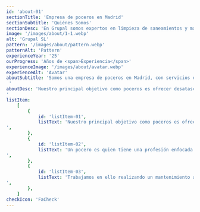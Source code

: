 ```yaml
---
id: 'about-01'
sectionTitle: 'Empresa de poceros en Madrid'
sectionSubtitle: 'Quiénes Somos'
sectionDesc: 'En Grupal somos expertos en limpieza de saneamientos y mantenimiento de pozos de aguas residuales, para su correcto funcionamiento. Nuestra labor, principalmente se ocupa del sistema de saneamiento y depuración de aguas residuales, uno de los principales trabajos de un pocero, que abarca muchas más funciones dentro de la construcción, limpieza y mantenimiento de pozos, canalizaciones o acometidas de agua'
image: '/images/about/1-1.webp'
alt: 'Grupal SL'
pattern: '/images/about/pattern.webp'
patternAlt: 'Pattern'
experienceYear: '25'
ourProgress: 'Años de <span>Experiencia</span>'
experienceImage: '/images/about/avatar.webp'
experienceAlt: 'Avatar'
aboutSubtitle: 'Somos una empresa de poceros en Madrid, con servicios exclusivamente enfocados a la pocería, por toda la Comunidad de Madrid.
 '
aboutDesc: 'Nuestro principal objetivo como poceros es ofrecer desatascos con los servicios de pocería, con la mayor rapidez y al mejor precio. Queremos ser los más completos para todos nuestros clientes. Garantizamos el mejor resultado en nuestros trabajos ya que disponemos de la mejor tecnología y de última generación para que los servicios urgentes a la hora del incidente sean solucionados lo antes posible. Tenemos valores de fidelidad, compromiso, seriedad, honestidad y transparencia.
'
listItem:
    [
        {
            id: 'listItem-01',
            listText: 'Nuestro principal objetivo como poceros es ofrecer desatascos con los servicios de pocería, con la mayor rapidez y al mejor precio
',
        },
        {
            id: 'listItem-02',
            listText: 'Un pocero es quien tiene una profesión enfocada en la construcción, perforación, mantenimiento y reparación de pozos; además de la instalación y acceso a tuberías de abastecimiento o alcantarillado
',
        },
        {
            id: 'listItem-03',
            listText: 'Trabajamos en ello realizando un mantenimiento adecuado para su correcto funcionamiento, rehabilitación de tuberías antiguas o deterioradas además de limpiar pozos negros, cloacas o realizando desatascos o desatrancos de tuberías o alcantarillados atascados por depósitos.
',
        },
    ]
checkIcon: 'FaCheck'
---
```

